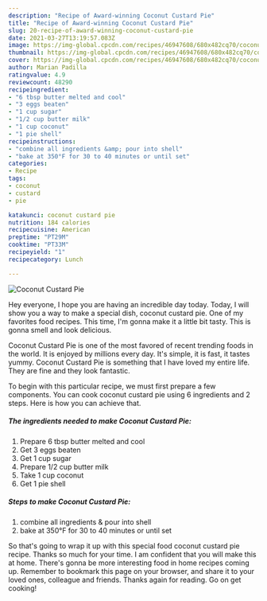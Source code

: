 ```yaml
---
description: "Recipe of Award-winning Coconut Custard Pie"
title: "Recipe of Award-winning Coconut Custard Pie"
slug: 20-recipe-of-award-winning-coconut-custard-pie
date: 2021-03-27T13:19:57.083Z
image: https://img-global.cpcdn.com/recipes/46947608/680x482cq70/coconut-custard-pie-recipe-main-photo.jpg
thumbnail: https://img-global.cpcdn.com/recipes/46947608/680x482cq70/coconut-custard-pie-recipe-main-photo.jpg
cover: https://img-global.cpcdn.com/recipes/46947608/680x482cq70/coconut-custard-pie-recipe-main-photo.jpg
author: Marian Padilla
ratingvalue: 4.9
reviewcount: 48290
recipeingredient:
- "6 tbsp butter melted and cool"
- "3 eggs beaten"
- "1 cup sugar"
- "1/2 cup butter milk"
- "1 cup coconut"
- "1 pie shell"
recipeinstructions:
- "combine all ingredients &amp; pour into shell"
- "bake at 350°F for 30 to 40 minutes or until set"
categories:
- Recipe
tags:
- coconut
- custard
- pie

katakunci: coconut custard pie 
nutrition: 184 calories
recipecuisine: American
preptime: "PT29M"
cooktime: "PT33M"
recipeyield: "1"
recipecategory: Lunch

---
```



![Coconut Custard Pie](https://img-global.cpcdn.com/recipes/46947608/680x482cq70/coconut-custard-pie-recipe-main-photo.jpg)

Hey everyone, I hope you are having an incredible day today. Today, I will show you a way to make a special dish, coconut custard pie. One of my favorites food recipes. This time, I'm gonna make it a little bit tasty. This is gonna smell and look delicious.

Coconut Custard Pie is one of the most favored of recent trending foods in the world. It is enjoyed by millions every day. It's simple, it is fast, it tastes yummy. Coconut Custard Pie is something that I have loved my entire life. They are fine and they look fantastic.




To begin with this particular recipe, we must first prepare a few components. You can cook coconut custard pie using 6 ingredients and 2 steps. Here is how you can achieve that.

<!--inarticleads1-->

##### The ingredients needed to make Coconut Custard Pie:

1. Prepare 6 tbsp butter melted and cool
1. Get 3 eggs beaten
1. Get 1 cup sugar
1. Prepare 1/2 cup butter milk
1. Take 1 cup coconut
1. Get 1 pie shell




<!--inarticleads2-->

##### Steps to make Coconut Custard Pie:

1. combine all ingredients &amp; pour into shell
1. bake at 350°F for 30 to 40 minutes or until set




So that's going to wrap it up with this special food coconut custard pie recipe. Thanks so much for your time. I am confident that you will make this at home. There's gonna be more interesting food in home recipes coming up. Remember to bookmark this page on your browser, and share it to your loved ones, colleague and friends. Thanks again for reading. Go on get cooking!
